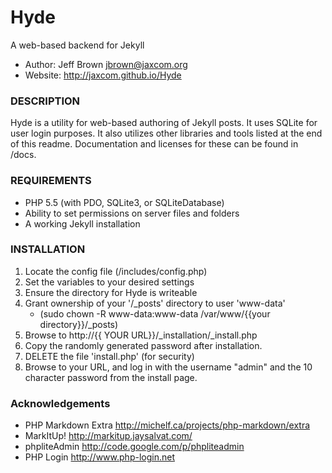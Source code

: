 Hyde
====
A web-based backend for Jekyll
- Author: Jeff Brown <jbrown@jaxcom.org>
- Website: http://jaxcom.github.io/Hyde

### DESCRIPTION
Hyde is a utility for web-based authoring of Jekyll posts. 
It uses SQLite for user login purposes.
It also utilizes other libraries and tools listed at the end of this readme.
Documentation and licenses for these can be found in /docs.

### REQUIREMENTS
- PHP 5.5 (with PDO, SQLite3, or SQLiteDatabase)
- Ability to set permissions on server files and folders
- A working Jekyll installation

### INSTALLATION
1. Locate the config file (/includes/config.php)
2. Set the variables to your desired settings
3. Ensure the directory for Hyde is writeable
4. Grant ownership of your '/_posts' directory to user 'www-data'
   - (sudo chown -R www-data:www-data /var/www/{{your directory}}/_posts)
5. Browse to http://{{ YOUR URL}}/_installation/_install.php
6. Copy the randomly generated password after installation.
7. DELETE the file 'install.php' (for security)
8. Browse to your URL, and log in with the username "admin" and the 10 character password from the install page.


### Acknowledgements
- PHP Markdown Extra <http://michelf.ca/projects/php-markdown/extra>
- MarkItUp! <http://markitup.jaysalvat.com/>
- phpliteAdmin <http://code.google.com/p/phpliteadmin>
- PHP Login <http://www.php-login.net>
